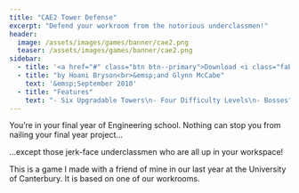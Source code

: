 ```yaml
---
title: "CAE2 Tower Defense"
excerpt: "Defend your workroom from the notorious underclassmen!"
header:
  image: /assets/images/games/banner/cae2.png
  teaser: /assets/images/games/banner/cae2.png
sidebar:
  - title: '<a href="#" class="btn btn--primary">Download <i class="fab fa-fw fa-windows" aria-hidden="true"></i></a>'
  - title: "by Hoani Bryson<br>&emsp;and Glynn McCabe"
    text: '&emsp;September 2010'
  - title: "Features"
    text: "- Six Upgradable Towers\n- Four Difficulty Levels\n- Bosses"
---
```


You’re in your final year of Engineering school. Nothing can stop you from nailing your final year project…

…except those jerk-face underclassmen who are all up in your workspace!

This is a game I made with a friend of mine in our last year at the University of Canterbury. It is based on one of our workrooms.
